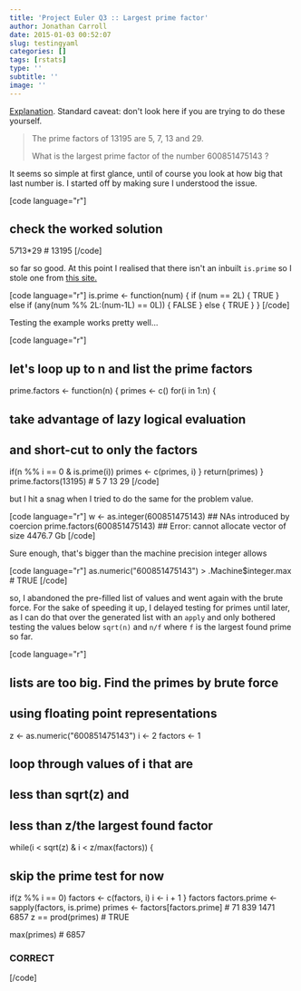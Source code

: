 ```yaml
---
title: 'Project Euler Q3 :: Largest prime factor'
author: Jonathan Carroll
date: 2015-01-03 00:52:07
slug: testingyaml
categories: []
tags: [rstats]
type: ''
subtitle: ''
image: ''
---
```

<a title="Project Euler" href="http://jcarroll.com.au/2015/01/code/project-euler/" target="_blank">Explanation</a>. Standard caveat: don't look here if you are trying to do these yourself.
<blockquote>The prime factors of 13195 are 5, 7, 13 and 29.

What is the largest prime factor of the number 600851475143 ?</blockquote>
It seems so simple at first glance, until of course you look at how big that last number is. I started off by making sure I understood the issue.

[code language="r"]
## check the worked solution
5*7*13*29 # 13195
[/code]

so far so good. At this point I realised that there isn't an inbuilt <code>is.prime</code> so I stole one from <a title="rlist examples" href="http://cran.r-project.org/web/packages/rlist/vignettes/Examples.html" target="_blank">this site.</a>

[code language="r"]
is.prime &lt;- function(num) {
 if (num == 2L) {
 TRUE
 } else if (any(num %% 2L:(num-1L) == 0L)) {
 FALSE
 } else {
 TRUE
 }
}
[/code]

Testing the example works pretty well...

[code language="r"]
## let's loop up to n and list the prime factors
prime.factors &lt;- function(n) {
 primes &lt;- c()
 for(i in 1:n) {
 ## take advantage of lazy logical evaluation
 ## and short-cut to only the factors
 if(n %% i == 0 &amp; is.prime(i)) primes &lt;- c(primes, i)
 }
 return(primes)
}
prime.factors(13195) # 5 7 13 29
[/code]

but I hit a snag when I tried to do the same for the problem value.

[code language="r"]
w &lt;- as.integer(600851475143) ## NAs introduced by coercion 
prime.factors(600851475143) ## Error: cannot allocate vector of size 4476.7 Gb
[/code]

Sure enough, that's bigger than the machine precision integer allows

[code language="r"]
as.numeric(&quot;600851475143&quot;) &gt; .Machine$integer.max # TRUE
[/code]

so, I abandoned the pre-filled list of values and went again with the brute force. For the sake of speeding it up, I delayed testing for primes until later, as I can do that over the generated list with an <code>apply</code> and only bothered testing the values below <code>sqrt(n)</code> and <code>n/f</code> where <code>f</code> is the largest found prime so far.

[code language="r"]
## lists are too big. Find the primes by brute force
## using floating point representations
z &lt;- as.numeric(&quot;600851475143&quot;)
i &lt;- 2
factors &lt;- 1
## loop through values of i that are
## less than sqrt(z) and
## less than z/the largest found factor
while(i &lt; sqrt(z) &amp; i &lt; z/max(factors)) {
 ## skip the prime test for now
 if(z %% i == 0) factors &lt;- c(factors, i)
 i &lt;- i + 1
}
factors
factors.prime &lt;- sapply(factors, is.prime)
primes &lt;- factors[factors.prime] # 71 839 1471 6857
z == prod(primes) # TRUE

max(primes) # 6857

### CORRECT
[/code]